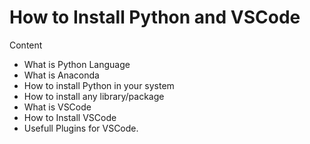 # How to Install Python and VSCode

Content
- What is Python Language
- What is Anaconda
- How to install Python in your system
- How to install any library/package
- What is VSCode
- How to Install VSCode
- Usefull Plugins for VSCode.
